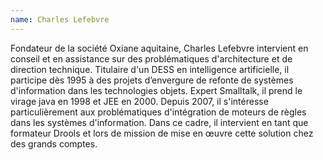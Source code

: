 ```yaml
---
name: Charles Lefebvre
---
```


Fondateur de la société Oxiane aquitaine, Charles Lefebvre intervient en conseil et en assistance sur des problématiques d'architecture et de direction technique. Titulaire d'un DESS en intelligence artificielle, il participe dès 1995 à des projets d’envergure de refonte de systèmes d'information dans les technologies objets. Expert Smalltalk, il prend le virage java en 1998 et JEE en 2000. Depuis 2007, il s'intéresse particulièrement aux problématiques d'intégration de moteurs de règles dans les systèmes d'information. Dans ce cadre, il intervient en tant que formateur Drools et lors de mission de mise en œuvre cette solution chez des grands comptes.

